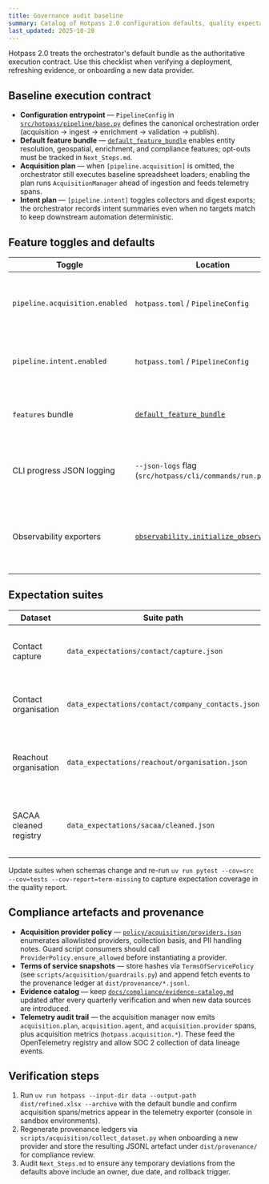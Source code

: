 ```yaml
---
title: Governance audit baseline
summary: Catalog of Hotpass 2.0 configuration defaults, quality expectations, feature toggles, and compliance artefacts.
last_updated: 2025-10-28
---
```


Hotpass 2.0 treats the orchestrator's default bundle as the authoritative execution contract. Use this
checklist when verifying a deployment, refreshing evidence, or onboarding a new data provider.

## Baseline execution contract

- **Configuration entrypoint** — `PipelineConfig` in [`src/hotpass/pipeline/base.py`](../../src/hotpass/pipeline/base.py)
  defines the canonical orchestration order (acquisition → ingest → enrichment → validation → publish).
- **Default feature bundle** — [`default_feature_bundle`](../../src/hotpass/pipeline/base.py) enables entity
  resolution, geospatial, enrichment, and compliance features; opt-outs must be tracked in `Next_Steps.md`.
- **Acquisition plan** — when `[pipeline.acquisition]` is omitted, the orchestrator still executes baseline
  spreadsheet loaders; enabling the plan runs `AcquisitionManager` ahead of ingestion and feeds telemetry spans.
- **Intent plan** — `[pipeline.intent]` toggles collectors and digest exports; the orchestrator records intent
  summaries even when no targets match to keep downstream automation deterministic.

## Feature toggles and defaults

| Toggle                         | Location                                                                       | Default                                                 | Notes                                                               |
| ------------------------------ | ------------------------------------------------------------------------------ | ------------------------------------------------------- | ------------------------------------------------------------------- |
| `pipeline.acquisition.enabled` | `hotpass.toml` / `PipelineConfig`                                              | `false`                                                 | Enable to run agent-based acquisition before spreadsheet ingestion. |
| `pipeline.intent.enabled`      | `hotpass.toml` / `PipelineConfig`                                              | `false`                                                 | Controls daily intent digests and SSOT enrichment columns.          |
| `features` bundle              | [`default_feature_bundle`](../../src/hotpass/pipeline/base.py)                 | `entity_resolution, geospatial, enrichment, compliance` | Adjust with care; document deviations in `Next_Steps.md`.           |
| CLI progress JSON logging      | `--json-logs` flag (`src/hotpass/cli/commands/run.py`)                         | `false`                                                 | Emits structured `pipeline.*` and `intent.digest` events.           |
| Observability exporters        | [`observability.initialize_observability`](../../src/hotpass/observability.py) | `console`                                               | Use environment variables or config to swap OTLP/OTLPg exporters.   |

## Expectation suites

| Dataset                | Suite path                                        | Purpose                                                    |
| ---------------------- | ------------------------------------------------- | ---------------------------------------------------------- |
| Contact capture        | `data_expectations/contact/capture.json`          | Structural validation for ingestion CSV/Excel inputs.      |
| Contact organisation   | `data_expectations/contact/company_contacts.json` | Ensures enriched contacts meet minimum field completeness. |
| Reachout organisation  | `data_expectations/reachout/organisation.json`    | Governs outbound-ready datasets published to partners.     |
| SACAA cleaned registry | `data_expectations/sacaa/cleaned.json`            | Validates registry cleanses before compliance export.      |

Update suites when schemas change and re-run `uv run pytest --cov=src --cov=tests --cov-report=term-missing`
to capture expectation coverage in the quality report.

## Compliance artefacts and provenance

- **Acquisition provider policy** — [`policy/acquisition/providers.json`](../../policy/acquisition/providers.json)
  enumerates allowlisted providers, collection basis, and PII handling notes. Guard script consumers should
  call `ProviderPolicy.ensure_allowed` before instantiating a provider.
- **Terms of service snapshots** — store hashes via `TermsOfServicePolicy` (see `scripts/acquisition/guardrails.py`)
  and append fetch events to the provenance ledger at `dist/provenance/*.jsonl`.
- **Evidence catalog** — keep [`docs/compliance/evidence-catalog.md`](../compliance/evidence-catalog.md)
  updated after every quarterly verification and when new data sources are introduced.
- **Telemetry audit trail** — the acquisition manager now emits `acquisition.plan`, `acquisition.agent`, and
  `acquisition.provider` spans, plus acquisition metrics (`hotpass.acquisition.*`). These feed the OpenTelemetry
  registry and allow SOC 2 collection of data lineage events.

## Verification steps

1. Run `uv run hotpass --input-dir data --output-path dist/refined.xlsx --archive` with the default bundle
   and confirm acquisition spans/metrics appear in the telemetry exporter (console in sandbox environments).
2. Regenerate provenance ledgers via `scripts/acquisition/collect_dataset.py` when onboarding a new provider and
   store the resulting JSONL artefact under `dist/provenance/` for compliance review.
3. Audit `Next_Steps.md` to ensure any temporary deviations from the defaults above include an owner, due date,
   and rollback trigger.
